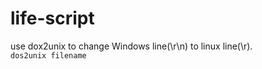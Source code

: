 # life-script
use dox2unix to change Windows line(\r\n) to linux line(\r).
<br>
```dos2unix filename```